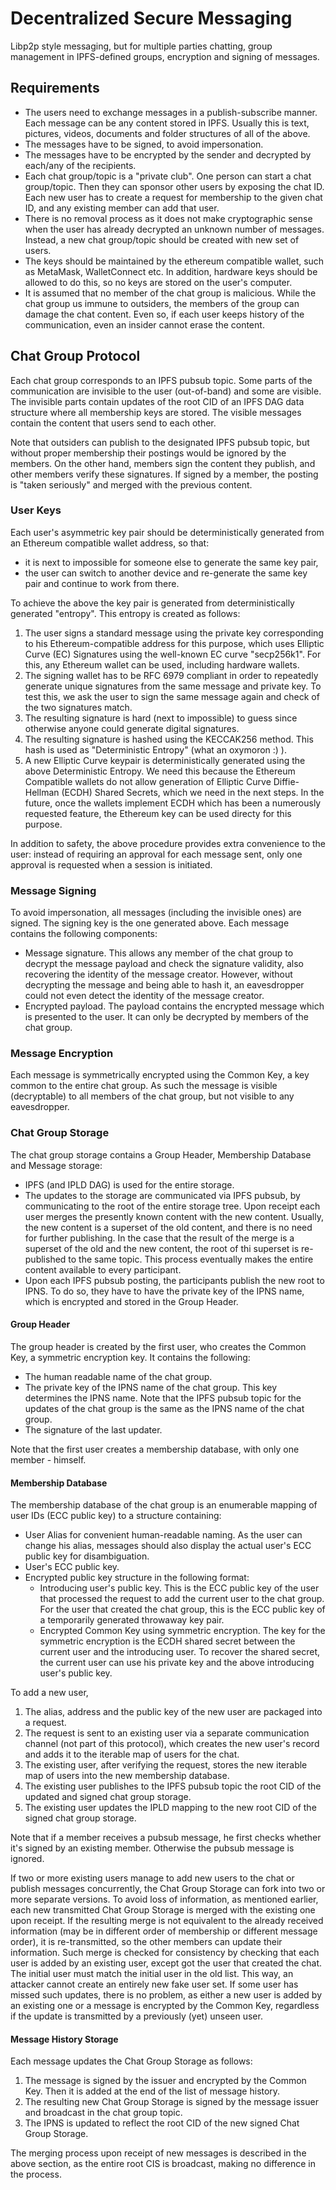 # Decentralized Secure Messaging

Libp2p style messaging, but for multiple parties chatting, group management in IPFS-defined groups, encryption and signing of messages.

## Requirements

- The users need to exchange messages in a publish-subscribe manner. Each message can be any content
stored in IPFS. Usually this is text, pictures, videos, documents and folder structures of all of the above.
- The messages have to be signed, to avoid impersonation.
- The messages have to be encrypted by the sender and decrypted by each/any of the recipients.
- Each chat group/topic is a "private club". One person can start a chat group/topic. Then they can sponsor other users by exposing the chat ID. Each new user has to create a request for membership to the given chat ID, and any existing member can add that user.
- There is no removal process as it does not make cryptographic sense when the user has already decrypted an unknown number of messages. Instead, a new chat group/topic should be created with new set of users.
- The keys should be maintained by the ethereum compatible wallet, such as MetaMask, WalletConnect etc. In addition, hardware keys should be allowed to do this, so no keys are stored on the user's computer.
- It is assumed that no member of the chat group is malicious. While the chat group us immune to
outsiders, the members of the group can damage the chat content. Even so, if each user keeps history
of the communication, even an insider cannot erase the content.

## Chat Group Protocol

Each chat group corresponds to an IPFS pubsub topic. Some parts of the communication are invisible to the user (out-of-band) and some are visible. The invisible parts contain updates of the root CID of an IPFS DAG data structure where all membership keys are stored. The visible messages contain the content that users send to each other.

Note that outsiders can publish to the designated IPFS pubsub topic, but without proper membership
their postings would be ignored by the members. On the other hand, members sign the content they
publish, and other members verify these signatures. If signed by a member, the posting is "taken
seriously" and merged with the previous content.

### User Keys

Each user's asymmetric key pair should be deterministically generated from an Ethereum compatible wallet address, so that:
- it is next to impossible for someone else to generate the same key pair,
- the user can switch to another device and re-generate the same key pair and continue to work from there.

To achieve the above the key pair is generated from deterministically generated "entropy". This entropy is created as follows:
1. The user signs a standard message using the private key corresponding to his Ethereum-compatible address for this purpose, which uses Elliptic Curve (EC) Signatures using the well-known EC curve "secp256k1". For this, any Ethereum wallet can be used, including hardware wallets.
2. The signing wallet has to be RFC 6979 compliant in order to repeatedly generate unique signatures from the same message and private key. To test this, we ask the user to sign the same message again and check of the two signatures match.
3. The resulting signature is hard (next to impossible) to guess since otherwise anyone could generate digital signatures.
4. The resulting signature is hashed using the KECCAK256 method. This hash is used as "Deterministic Entropy" (what an oxymoron :) ).
5. A new Elliptic Curve keypair is deterministically generated using the above Deterministic Entropy. We need this because the Ethereum Compatible wallets do not allow generation of Elliptic Curve Diffie-Hellman (ECDH) Shared Secrets, which we need in the next steps. In the future, once the wallets implement ECDH which has been a numerously requested feature, the Ethereum key can be used directy for this purpose. 

In addition to safety, the above procedure provides extra convenience to the user: instead of requiring an approval for each message sent, only one approval is requested when a session is initiated.

### Message Signing

To avoid impersonation, all messages (including the invisible ones) are signed. The signing key is the one generated above. Each message contains the following components:

- Message signature. This allows any member of the chat group to decrypt the message payload and check the signature validity, also recovering the identity of the message creator. However, without decrypting the message and being able to hash it, an eavesdropper could not even detect the identity of the message creator.
- Encrypted payload. The payload contains the encrypted message which is presented to the user. It can only be decrypted by members of the chat group.

### Message Encryption

Each message is symmetrically encrypted using the Common Key, a key common to the entire chat group. As such the message is visible (decryptable) to all members of the chat group, but not visible to any eavesdropper.

### Chat Group Storage

The chat group storage contains a Group Header, Membership Database and Message storage:
- IPFS (and IPLD DAG) is used for the entire storage. 
- The updates to the storage are communicated via IPFS pubsub, by communicating to the root of the entire storage tree. Upon receipt each user merges the presently known content with the new content. Usually, the new content is a superset of the old content, and there is no need for further publishing. In the case that the result of the merge is a superset of the old and the new content, the root of thi superset is re-published to the same topic. This process eventually makes the entire
content available to every participant.
- Upon each IPFS pubsub posting, the participants publish the new root to IPNS. To do so, they have
to have the private key of the IPNS name, which is encrypted and stored in the Group Header.

#### Group Header

The group header is created by the first user, who creates the Common Key, a symmetric encryption key. It contains the following:
- The human readable name of the chat group.
- The private key of the IPNS name of the chat group. This key determines the IPNS name. Note that
the IPFS pubsub topic for the updates of the chat group is the same as the IPNS name of the chat group.
- The signature of the last updater.

Note that the first user creates a membership database, with only one member - himself. 
#### Membership Database

The membership database of the chat group is an enumerable mapping of user IDs (ECC public key) to a structure containing:
- User Alias for convenient human-readable naming. As the user can change his alias, messages should also display the actual user's ECC public key for disambiguation.
- User's ECC public key.
- Encrypted public key structure in the following format:
    - Introducing user's public key. This is the ECC public key of the user that processed the request to add the current user to the chat group. For the user that created the chat group, this is the ECC public key of a temporarily generated throwaway key pair.
    - Encrypted Common Key using symmetric encryption. The key for the symmetric encryption is the ECDH shared secret between the current user and the introducing user. To recover the shared secret, the current user can use his private key and the above introducing user's public key.

To add a new user,
1. The alias, address and the public key of the new user are packaged into a request.
2. The request is sent to an existing user via a separate communication channel (not part of this protocol), which creates the new user's record and adds it to the iterable map of users for the chat.
3. The existing user, after verifying the request, stores the new iterable map of users into the new membership database.
4. The existing user publishes to the IPFS pubsub topic the root CID of the updated and signed chat group storage.
5. The existing user updates the IPLD mapping to the new root CID of the signed chat group storage.

Note that if a member receives a pubsub message, he first checks whether it's signed by an existing
member. Otherwise the pubsub message is ignored.

If two or more existing users manage to add new users to the chat or publish messages concurrently, the Chat Group Storage can fork into two or more separate versions. To avoid loss of information, as mentioned earlier, each new transmitted Chat Group Storage is merged with the existing one upon receipt. If the resulting merge is not equivalent to the already received information (may be in different order of membership or different message order), it is re-transmitted, so the other members
can update their information. Such merge is checked for consistency by checking that each user is added by an existing user, except got the user that created the chat. The initial user must match the initial user in the old list. This way, an attacker cannot create an entirely new fake user set. If some user has missed such updates, there is no problem, as either a new user is added by an existing one or a message is encrypted by the Common Key, regardless if the update is transmitted by a previously (yet) unseen user.
#### Message History Storage

Each message updates the Chat Group Storage as follows:
1. The message is signed by the issuer and encrypted by the Common Key. Then it is added at the end
of the list of message history.
2. The resulting new Chat Group Storage is signed by the message issuer and broadcast in the chat
group topic.
3. The IPNS is updated to reflect the root CID of the new signed Chat Group Storage.

The merging process upon receipt of new messages is described in the above section, as the entire
root CIS is broadcast, making no difference in the process.
